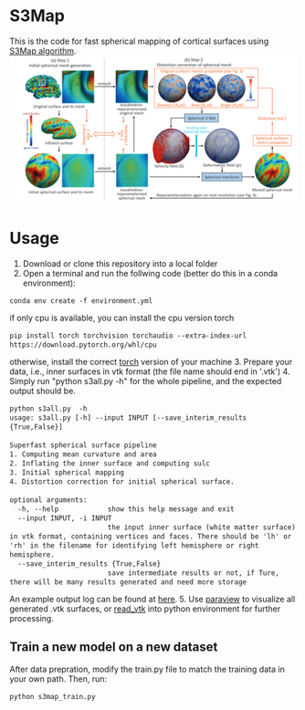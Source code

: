 # S3Map
This is the code for fast spherical mapping of cortical surfaces using [S3Map algorithm](https://link.springer.com/chapter/10.1007/978-3-031-16446-0_16).
![Figure framework](https://github.com/zhaofenqiang/S3Map/blob/main/examples/fig_framework.png)

# Usage
1. Download or clone this repository into a local folder
2. Open a terminal and run the follwing code (better do this in a conda environment):
```
conda env create -f environment.yml
```
if only cpu is available, you can install the cpu version torch
```
pip install torch torchvision torchaudio --extra-index-url https://download.pytorch.org/whl/cpu
```
otherwise, install the correct [torch](https://pytorch.org/get-started/locally/) version of your machine
3. Prepare your data, i.e., inner surfaces in vtk format (the file name should end in '.vtk')
4. Simply run "python s3all.py  -h" for the whole pipeline, and the expected output should be.
```
python s3all.py  -h
usage: s3all.py [-h] --input INPUT [--save_interim_results {True,False}]

Superfast spherical surface pipeline 
1. Computing mean curvature and area 
2. Inflating the inner surface and computing sulc 
3. Initial spherical mapping 
4. Distortion correction for initial spherical surface.

optional arguments:
  -h, --help            show this help message and exit
  --input INPUT, -i INPUT
                        the input inner surface (white matter surface) in vtk format, containing vertices and faces. There should be 'lh' or 'rh' in the filename for identifying left hemisphere or right hemisphere.
  --save_interim_results {True,False}
                        save intermediate results or not, if Ture, there will be many results generated and need more storage

```
An example output log can be found at [here](https://github.com/BRAIN-Lab-UNC/S3Map/blob/main/examples/example_log).
5. Use [paraview](https://www.paraview.org/) to visualize all generated .vtk surfaces, or [read_vtk](https://github.com/zhaofenqiang/S3Map/blob/a96c103f66db443ba52cdafee28af798a527fc54/sphericalunet/utils/vtk.py#L26) into python environment for further processing.

## Train a new model on a new dataset
After data prepration, modify the train.py file to match the training data in your own path. Then, run:
```
python s3map_train.py
```



